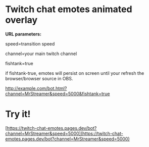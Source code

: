# Twitch chat emotes animated overlay

**URL parameters:**

speed=transition speed

channel=your main twitch channel

fishtank=true

if fishtank-true, emotes will persist on screen until your refresh the browser/browser source in OBS.

http://example.com/bot.html?channel=MrStreamer&speed=5000&fishtank=true

# Try it!
[https://twitch-chat-emotes.pages.dev/bot?channel=MrStreamer&speed=5000](https://twitch-chat-emotes.pages.dev/bot?channel=MrStreamer&speed=5000)